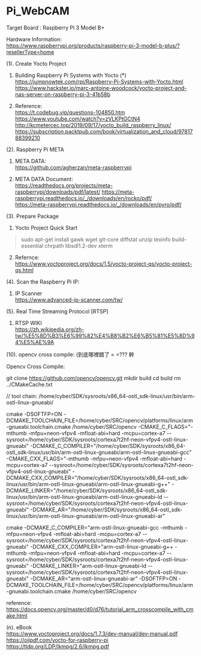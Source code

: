 # Pi_WebCAM

Target Board : Raspberry Pi 3 Model B+

Hardware Information:  
https://www.raspberrypi.org/products/raspberry-pi-3-model-b-plus/?resellerType=home

(1). Create Yocto Project

1. Building Raspberry Pi Systems with Yocto (*)  
https://jumpnowtek.com/rpi/Raspberry-Pi-Systems-with-Yocto.html
https://www.hackster.io/marc-antoine-woodcock/yocto-project-and-nas-server-on-raspberry-pi-3-41b58b

2. Reference:    
https://t.codebug.vip/questions-104850.htm  
https://www.youtube.com/watch?v=zVLKPtGCtN4  
http://kcmetercec.top/2019/09/17/yocto_build_raspberry_linux/  
https://subscription.packtpub.com/book/virtualization_and_cloud/9781788399210  

(2). Raspberry Pi META  

1. META DATA:  
https://github.com/agherzan/meta-raspberrypi

2. META DATA Document:  
https://readthedocs.org/projects/meta-raspberrypi/downloads/pdf/latest/
https://meta-raspberrypi.readthedocs.io/_/downloads/en/rocko/pdf/  
https://meta-raspberrypi.readthedocs.io/_/downloads/en/pyro/pdf/

(3). Prepare Package   
 
1. Yocto Project Quick Start  

> sudo apt-get install gawk wget git-core diffstat unzip texinfo build-essential chrpath libsdl1.2-dev xterm

2. Refernce:  
https://www.yoctoproject.org/docs/1.5/yocto-project-qs/yocto-project-qs.html

(4). Scan the Raspberry Pi IP:  

1. IP Scanner  
https://www.advanced-ip-scanner.com/tw/ 

(5). Real Time Streaming Protocol [RTSP]  

1. RTSP WIKI  
https://zh.wikipedia.org/zh-tw/%E5%8D%B3%E6%99%82%E4%B8%B2%E6%B5%81%E5%8D%94%E5%AE%9A



(10). opencv cross compile: (到底哪裡錯了 = =??? 幹


Opencv Cross Compile:

git clone https://github.com/opencv/opencv.git
mkdir build
cd build
rm ../CMakeCache.txt

// tool chain: /home/cyber/SDK/sysroots/x86_64-ostl_sdk-linux/usr/bin/arm-ostl-linux-gnueabi/

cmake 
	-DSOFTFP=ON
	-DCMAKE_TOOLCHAIN_FILE=/home/cyber/SRC/opencv/platforms/linux/arm-gnueabi.toolchain.cmake /home/cyber/SRC/opencv
	-CMAKE_C_FLAGS="-mthumb -mfpu=neon-vfpv4 -mfloat-abi=hard -mcpu=cortex-a7 --sysroot=/home/cyber/SDK/sysroots/cortexa7t2hf-neon-vfpv4-ostl-linux-gnueabi"
	-DCMAKE_C_COMPILER="/home/cyber/SDK/sysroots/x86_64-ostl_sdk-linux/usr/bin/arm-ostl-linux-gnueabi/arm-ostl-linux-gnueabi-gcc" 
	-CMAKE_CXX_FLAGS="-mthumb -mfpu=neon-vfpv4 -mfloat-abi=hard -mcpu=cortex-a7 --sysroot=/home/cyber/SDK/sysroots/cortexa7t2hf-neon-vfpv4-ostl-linux-gnueabi"
	-DCMAKE_CXX_COMPILER="/home/cyber/SDK/sysroots/x86_64-ostl_sdk-linux/usr/bin/arm-ostl-linux-gnueabi/arm-ostl-linux-gnueabi-g++" 
	-DCMAKE_LINKER="/home/cyber/SDK/sysroots/x86_64-ostl_sdk-linux/usr/bin/arm-ostl-linux-gnueabi/arm-ostl-linux-gnueabi-ld --sysroot=/home/cyber/SDK/sysroots/cortexa7t2hf-neon-vfpv4-ostl-linux-gnueabi"
	-DCMAKE_AR="/home/cyber/SDK/sysroots/x86_64-ostl_sdk-linux/usr/bin/arm-ostl-linux-gnueabi/arm-ostl-linux-gnueabi-ar"
	
	
cmake -DCMAKE_C_COMPILER="arm-ostl-linux-gnueabi-gcc -mthumb -mfpu=neon-vfpv4 -mfloat-abi=hard -mcpu=cortex-a7 --sysroot=/home/cyber/SDK/sysroots/cortexa7t2hf-neon-vfpv4-ostl-linux-gnueabi" -DCMAKE_CXX_COMPILER="arm-ostl-linux-gnueabi-g++ -mthumb -mfpu=neon-vfpv4 -mfloat-abi=hard -mcpu=cortex-a7 --sysroot=/home/cyber/SDK/sysroots/cortexa7t2hf-neon-vfpv4-ostl-linux-gnueabi" -DCMAKE_LINKER="arm-ostl-linux-gnueabi-ld --sysroot=/home/cyber/SDK/sysroots/cortexa7t2hf-neon-vfpv4-ostl-linux-gnueabi" -DCMAKE_AR="arm-ostl-linux-gnueabi-ar"
	-DSOFTFP=ON
	-DCMAKE_TOOLCHAIN_FILE=/home/cyber/SRC/opencv/platforms/linux/arm-gnueabi.toolchain.cmake /home/cyber/SRC/opencv
	
reference:
https://docs.opencv.org/master/d0/d76/tutorial_arm_crosscompile_with_cmake.html

(n). eBook  
https://www.yoctoproject.org/docs/1.7.3/dev-manual/dev-manual.pdf  
https://oiipdf.com/yocto-for-raspberry-pi
https://tldp.org/LDP/lkmpg/2.6/lkmpg.pdf







 


